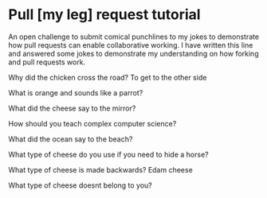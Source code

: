 # Pull [my leg] request tutorial
An open challenge to submit comical punchlines to my jokes to demonstrate how pull requests can enable collaborative working.
I have written this line and answered some jokes to demonstrate my understanding on how forking and pull requests work.

Why did the chicken cross the road?
To get to the other side

What is orange and sounds like a parrot? 

What did the cheese say to the mirror? 

How should you teach complex computer science? 

What did the ocean say to the beach?

What type of cheese do you use if you need to hide a horse?

What type of cheese is made backwards?
Edam cheese

What type of cheese doesnt belong to you?
